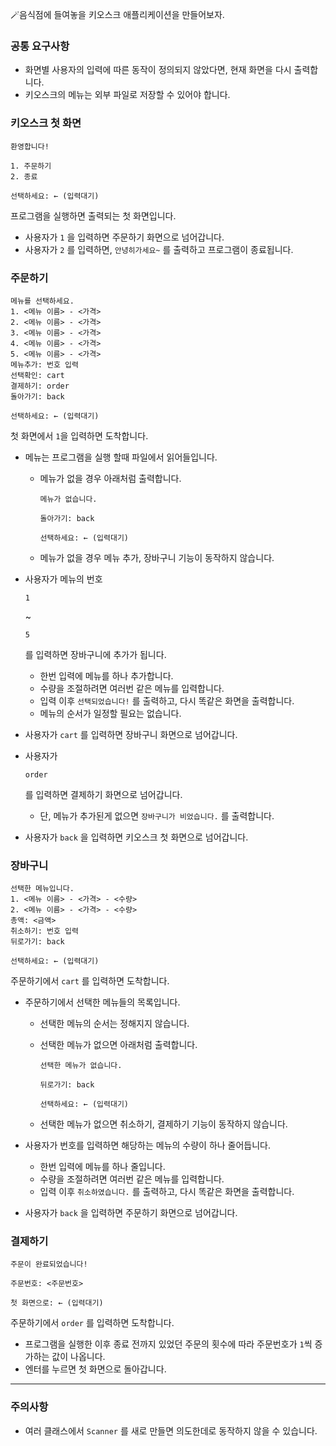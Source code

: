🪄음식점에 들여놓을 키오스크 애플리케이션을 만들어보자.

### 공통 요구사항

- 화면별 사용자의 입력에 따른 동작이 정의되지 않았다면, 현재 화면을 다시 출력합니다.
- 키오스크의 메뉴는 외부 파일로 저장할 수 있어야 합니다.

### 키오스크 첫 화면

```
환영합니다!

1. 주문하기
2. 종료

선택하세요: ← (입력대기)
```

프로그램을 실행하면 출력되는 첫 화면입니다.

- 사용자가 `1` 을 입력하면 주문하기 화면으로 넘어갑니다.
- 사용자가 `2` 를 입력하면, `안녕히가세요~` 를 출력하고 프로그램이 종료됩니다.

### 주문하기

```
메뉴를 선택하세요.
1. <메뉴 이름> - <가격>
2. <메뉴 이름> - <가격>
3. <메뉴 이름> - <가격>
4. <메뉴 이름> - <가격>
5. <메뉴 이름> - <가격>
메뉴추가: 번호 입력
선택확인: cart
결제하기: order
돌아가기: back

선택하세요: ← (입력대기)
```

첫 화면에서 `1`을 입력하면 도착합니다.

- 메뉴는 프로그램을 실행 할때 파일에서 읽어들입니다.

  - 메뉴가 없을 경우 아래처럼 출력합니다.

    ```
    메뉴가 없습니다.
    
    돌아가기: back
    
    선택하세요: ← (입력대기)
    ```

  - 메뉴가 없을 경우 메뉴 추가, 장바구니 기능이 동작하지 않습니다.

- 사용자가 메뉴의 번호 

  ```
  1
  ```

   ~ 

  ```
  5
  ```

   를 입력하면 장바구니에 추가가 됩니다.

  - 한번 입력에 메뉴를 하나 추가합니다.
  - 수량을 조절하려면 여러번 같은 메뉴를 입력합니다.
  - 입력 이후 `선택되었습니다!` 를 출력하고, 다시 똑같은 화면을 출력합니다.
  - 메뉴의 순서가 일정할 필요는 없습니다.

- 사용자가 `cart` 를 입력하면 장바구니 화면으로 넘어갑니다.

- 사용자가 

  ```
  order
  ```

   를 입력하면 결제하기 화면으로 넘어갑니다.

  - 단, 메뉴가 추가된게 없으면 `장바구니가 비었습니다.` 를 출력합니다.

- 사용자가 `back` 을 입력하면 키오스크 첫 화면으로 넘어갑니다.

### 장바구니

```
선택한 메뉴입니다.
1. <메뉴 이름> - <가격> - <수량>
2. <메뉴 이름> - <가격> - <수량>
총액: <금액>
취소하기: 번호 입력
뒤로가기: back

선택하세요: ← (입력대기)
```

주문하기에서 `cart` 를 입력하면 도착합니다.

- 주문하기에서 선택한 메뉴들의 목록입니다.

  - 선택한 메뉴의 순서는 정해지지 않습니다.

  - 선택한 메뉴가 없으면 아래처럼 출력합니다.

    ```
    선택한 메뉴가 없습니다.
    
    뒤로가기: back
    
    선택하세요: ← (입력대기)
    ```

  - 선택한 메뉴가 없으면 취소하기, 결제하기 기능이 동작하지 않습니다.

- 사용자가 번호를 입력하면 해당하는 메뉴의 수량이 하나 줄어듭니다.

  - 한번 입력에 메뉴를 하나 줄입니다.
  - 수량을 조절하려면 여러번 같은 메뉴를 입력합니다.
  - 입력 이후 `취소하였습니다.` 를 출력하고, 다시 똑같은 화면을 출력합니다.

- 사용자가 `back` 을 입력하면 주문하기 화면으로 넘어갑니다.

### 결제하기

```
주문이 완료되었습니다!

주문번호: <주문번호>

첫 화면으로: ← (입력대기)
```

주문하기에서 `order` 를 입력하면 도착합니다.

- 프로그램을 실행한 이후 종료 전까지 있었던 주문의 횟수에 따라 주문번호가 `1`씩 증가하는 값이 나옵니다.
- 엔터를 누르면 첫 화면으로 돌아갑니다.

------

### 주의사항

- 여러 클래스에서 `Scanner` 를 새로 만들면 의도한데로 동작하지 않을 수 있습니다.